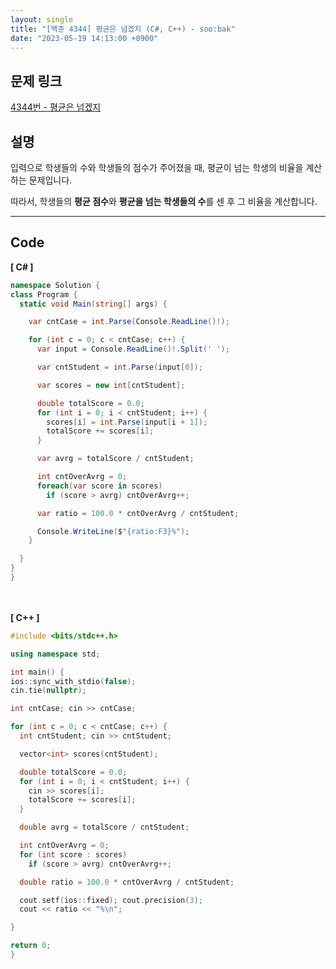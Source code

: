 ```yaml
---
layout: single
title: "[백준 4344] 평균은 넘겠지 (C#, C++) - soo:bak"
date: "2023-05-19 14:13:00 +0900"
---
```


## 문제 링크
  [4344번 - 평균은 넘겠지](https://www.acmicpc.net/problem/4344)

## 설명
입력으로 학생들의 수와 학생들의 점수가 주어졌을 때, 평균이 넘는 학생의 비율을 계산하는 문제입니다. <br>

따라서, 학생들의 <b>평균 점수</b>와 <b>평균을 넘는 학생들의 수</b>를 센 후 그 비율을 계산합니다. <br>

- - -

## Code
<b>[ C# ] </b>
<br>

  ```c#
namespace Solution {
  class Program {
    static void Main(string[] args) {

      var cntCase = int.Parse(Console.ReadLine()!);

      for (int c = 0; c < cntCase; c++) {
        var input = Console.ReadLine()!.Split(' ');

        var cntStudent = int.Parse(input[0]);

        var scores = new int[cntStudent];

        double totalScore = 0.0;
        for (int i = 0; i < cntStudent; i++) {
          scores[i] = int.Parse(input[i + 1]);
          totalScore += scores[i];
        }

        var avrg = totalScore / cntStudent;

        int cntOverAvrg = 0;
        foreach(var score in scores)
          if (score > avrg) cntOverAvrg++;

        var ratio = 100.0 * cntOverAvrg / cntStudent;

        Console.WriteLine($"{ratio:F3}%");
      }

    }
  }
}
  ```
<br><br>
<b>[ C++ ] </b>
<br>

  ```c++
#include <bits/stdc++.h>

using namespace std;

int main() {
  ios::sync_with_stdio(false);
  cin.tie(nullptr);

  int cntCase; cin >> cntCase;

  for (int c = 0; c < cntCase; c++) {
    int cntStudent; cin >> cntStudent;

    vector<int> scores(cntStudent);

    double totalScore = 0.0;
    for (int i = 0; i < cntStudent; i++) {
      cin >> scores[i];
      totalScore += scores[i];
    }

    double avrg = totalScore / cntStudent;

    int cntOverAvrg = 0;
    for (int score : scores)
      if (score > avrg) cntOverAvrg++;

    double ratio = 100.0 * cntOverAvrg / cntStudent;

    cout.setf(ios::fixed); cout.precision(3);
    cout << ratio << "%\n";

  }

  return 0;
}
  ```
